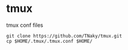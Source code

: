 # tmux

tmux conf files

```
git clone https://github.com/TNaky/tmux.git
cp $HOME/.tmux/.tmux.conf $HOME/
```
